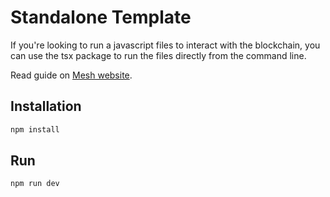 # Standalone Template

If you're looking to run a javascript files to interact with the blockchain, you can use the tsx package to run the files directly from the command line.

Read guide on [Mesh website](https://meshjs.dev/guides/standalone).

## Installation

```bash
npm install
```

## Run

```bash
npm run dev
```
